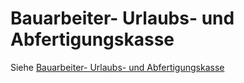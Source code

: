 # Bauarbeiter- Urlaubs- und Abfertigungskasse

Siehe [Bauarbeiter- Urlaubs- und Abfertigungskasse](../Bauarbeiter-Urlaubs-%20und%20Abfertigungskasse/Abrechnungsbildschirm%20Bauarbeiter-Urlaubs-%20und%20Abfertigungskasse.md)